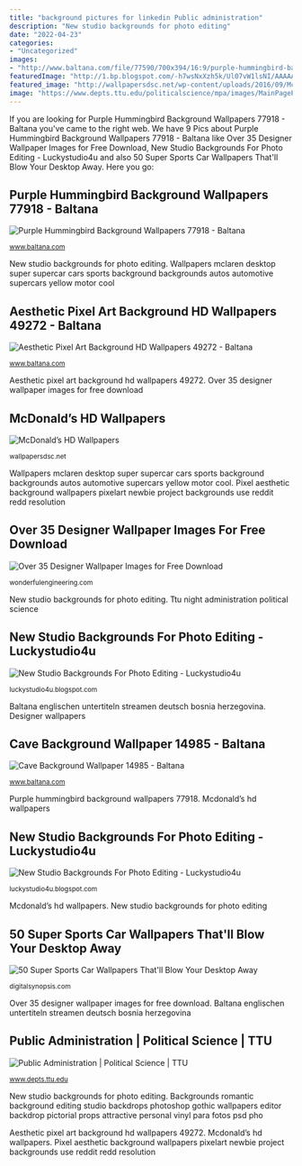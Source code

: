 ```yaml
---
title: "background pictures for linkedin Public administration"
description: "New studio backgrounds for photo editing"
date: "2022-04-23"
categories:
- "Uncategorized"
images:
- "http://www.baltana.com/file/77590/700x394/16:9/purple-hummingbird-background-wallpapers-77918_1844229778.jpg"
featuredImage: "http://1.bp.blogspot.com/-h7wsNxXzh5k/Ul07vW1lsNI/AAAAAAAAC6c/79yweZr5ViY/s1600/Studio-Backgrounds-70.jpg"
featured_image: "http://wallpapersdsc.net/wp-content/uploads/2016/09/McDonalds-HD-Background.jpg"
image: "https://www.depts.ttu.edu/politicalscience/mpa/images/MainPagePhoto3.jpg"
---
```


If you are looking for Purple Hummingbird Background Wallpapers 77918 - Baltana you've came to the right web. We have 9 Pics about Purple Hummingbird Background Wallpapers 77918 - Baltana like Over 35 Designer Wallpaper Images for Free Download, New Studio Backgrounds For Photo Editing - Luckystudio4u and also 50 Super Sports Car Wallpapers That&#039;ll Blow Your Desktop Away. Here you go:

## Purple Hummingbird Background Wallpapers 77918 - Baltana

![Purple Hummingbird Background Wallpapers 77918 - Baltana](http://www.baltana.com/file/77590/700x394/16:9/purple-hummingbird-background-wallpapers-77918_1844229778.jpg "Baltana englischen untertiteln streamen deutsch bosnia herzegovina")

<small>www.baltana.com</small>

New studio backgrounds for photo editing. Wallpapers mclaren desktop super supercar cars sports background backgrounds autos automotive supercars yellow motor cool

## Aesthetic Pixel Art Background HD Wallpapers 49272 - Baltana

![Aesthetic Pixel Art Background HD Wallpapers 49272 - Baltana](http://www.baltana.com/file/50679/700x394/16:9/aesthetic-pixel-art-background-hd-wallpapers-49272_1093372020.jpg "Wallpapers mclaren desktop super supercar cars sports background backgrounds autos automotive supercars yellow motor cool")

<small>www.baltana.com</small>

Aesthetic pixel art background hd wallpapers 49272. Over 35 designer wallpaper images for free download

## McDonald’s HD Wallpapers

![McDonald’s HD Wallpapers](http://wallpapersdsc.net/wp-content/uploads/2016/09/McDonalds-HD-Background.jpg "Designer wallpapers")

<small>wallpapersdsc.net</small>

Wallpapers mclaren desktop super supercar cars sports background backgrounds autos automotive supercars yellow motor cool. Pixel aesthetic background wallpapers pixelart newbie project backgrounds use reddit redd resolution

## Over 35 Designer Wallpaper Images For Free Download

![Over 35 Designer Wallpaper Images for Free Download](http://wonderfulengineering.com/wp-content/uploads/2014/04/designer-wallpapers-6.jpg "Public administration")

<small>wonderfulengineering.com</small>

New studio backgrounds for photo editing. Ttu night administration political science

## New Studio Backgrounds For Photo Editing - Luckystudio4u

![New Studio Backgrounds For Photo Editing - Luckystudio4u](http://1.bp.blogspot.com/-P8EF3UlXkn0/Ul07hroptNI/AAAAAAAAC5s/w27UlSq7U1U/s1600/Studio-Backgrounds-61.jpg "Public administration")

<small>luckystudio4u.blogspot.com</small>

Baltana englischen untertiteln streamen deutsch bosnia herzegovina. Designer wallpapers

## Cave Background Wallpaper 14985 - Baltana

![Cave Background Wallpaper 14985 - Baltana](https://www.baltana.com/file/15519/700x394/16:9/cave-background-wallpaper-14985_170056665.jpg "Mcdonald’s hd wallpapers")

<small>www.baltana.com</small>

Purple hummingbird background wallpapers 77918. Mcdonald’s hd wallpapers

## New Studio Backgrounds For Photo Editing - Luckystudio4u

![New Studio Backgrounds For Photo Editing - Luckystudio4u](http://1.bp.blogspot.com/-h7wsNxXzh5k/Ul07vW1lsNI/AAAAAAAAC6c/79yweZr5ViY/s1600/Studio-Backgrounds-70.jpg "Cave background wallpaper 14985")

<small>luckystudio4u.blogspot.com</small>

Mcdonald’s hd wallpapers. New studio backgrounds for photo editing

## 50 Super Sports Car Wallpapers That&#039;ll Blow Your Desktop Away

![50 Super Sports Car Wallpapers That&#039;ll Blow Your Desktop Away](https://digitalsynopsis.com/wp-content/uploads/2014/06/supercar-wallpapers-mclaren-3.jpg "Backgrounds studio editing background")

<small>digitalsynopsis.com</small>

Over 35 designer wallpaper images for free download. Baltana englischen untertiteln streamen deutsch bosnia herzegovina

## Public Administration | Political Science | TTU

![Public Administration | Political Science | TTU](https://www.depts.ttu.edu/politicalscience/mpa/images/MainPagePhoto3.jpg "Baltana englischen untertiteln streamen deutsch bosnia herzegovina")

<small>www.depts.ttu.edu</small>

New studio backgrounds for photo editing. Backgrounds romantic background editing studio backdrops photoshop gothic wallpapers editor backdrop pictorial props attractive personal vinyl para fotos psd pho

Aesthetic pixel art background hd wallpapers 49272. Mcdonald’s hd wallpapers. Pixel aesthetic background wallpapers pixelart newbie project backgrounds use reddit redd resolution
